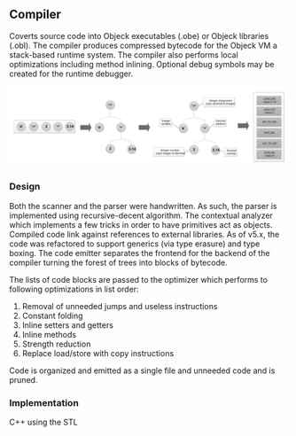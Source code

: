 ## Compiler
Coverts source code into Objeck executables (.obe) or Objeck libraries (.obl). The compiler produces compressed bytecode for the Objeck VM a stack-based runtime system. The compiler also performs local optimizations including method inlining. Optional debug symbols may be created for the runtime debugger.

![alt text](../../images/compiling2.svg "Objeck Compiler")

### Design
Both the scanner and the parser were handwritten. As such, the parser is implemented using recursive-decent algorithm. The contextual analyzer which implements a few tricks in order to have primitives act as objects. Compiled code link against references to external libraries. As of v5.x, the code was refactored to support generics (via type erasure) and type boxing. The code emitter separates the frontend for the backend of the compiler turning the forest of trees into blocks of bytecode. 

The lists of code blocks are passed to the optimizer which performs to following optimizations in list order:

1. Removal of unneeded jumps and useless instructions
2. Constant folding
3. Inline setters and getters 
4. Inline methods
5. Strength reduction
6. Replace load/store with copy instructions

Code is organized and emitted as a single file and unneeded code and is pruned.

### Implementation
C++ using the STL